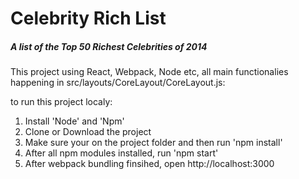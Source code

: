 # Celebrity Rich List
##### A list of the Top 50 Richest Celebrities of 2014
This project using React, Webpack, Node etc, all main functionalies happening in src/layouts/CoreLayout/CoreLayout.js:

to run this project localy:
1) Install 'Node' and 'Npm'
2) Clone or Download the project
3) Make sure your on the project folder and then run 'npm install'
4) After all npm modules installed, run 'npm start'
5) After webpack bundling finsihed, open http://localhost:3000